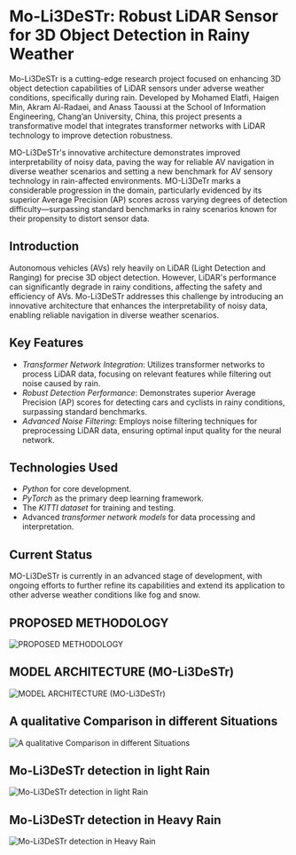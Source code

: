 # Mo-Li3DeSTr: Robust LiDAR Sensor for 3D Object Detection in Rainy Weather

Mo-Li3DeSTr is a cutting-edge research project focused on enhancing 3D object detection capabilities of LiDAR sensors under adverse weather conditions, specifically during rain. Developed by Mohamed Elatfi, Haigen Min, Akram Al-Radaei, and Anass Taoussi at the School of Information Engineering, Chang’an University, China, this project presents a transformative model that integrates transformer networks with LiDAR technology to improve detection robustness.

MO-Li3DeSTr's innovative architecture demonstrates improved interpretability of noisy data, paving the way for reliable AV navigation in diverse weather scenarios and setting a new benchmark for AV sensory technology in rain-affected environments. MO-Li3DeTr marks a considerable progression in the domain, particularly evidenced by its superior Average Precision (AP) scores across varying degrees of detection difficulty—surpassing standard benchmarks in rainy scenarios known for their propensity to distort sensor data. 

## Introduction

Autonomous vehicles (AVs) rely heavily on LiDAR (Light Detection and Ranging) for precise 3D object detection. However, LiDAR's performance can significantly degrade in rainy conditions, affecting the safety and efficiency of AVs. Mo-Li3DeSTr addresses this challenge by introducing an innovative architecture that enhances the interpretability of noisy data, enabling reliable navigation in diverse weather scenarios.

## Key Features

- *Transformer Network Integration*: Utilizes transformer networks to process LiDAR data, focusing on relevant features while filtering out noise caused by rain.
- *Robust Detection Performance*: Demonstrates superior Average Precision (AP) scores for detecting cars and cyclists in rainy conditions, surpassing standard benchmarks.
- *Advanced Noise Filtering*: Employs noise filtering techniques for preprocessing LiDAR data, ensuring optimal input quality for the neural network.


## Technologies Used

- *Python* for core development.
- *PyTorch* as the primary deep learning framework.
- The *KITTI dataset* for training and testing.
- Advanced *transformer network models* for data processing and interpretation.

## Current Status

MO-Li3DeSTr is currently in an advanced stage of development, with ongoing efforts to further refine its capabilities and extend its application to other adverse weather conditions like fog and snow.

## PROPOSED METHODOLOGY
![PROPOSED METHODOLOGY](https://github.com/MoCoder007/Mo-Li3DeSTr--Robust-LiDAR-Sensor-for-3D-Object-Detection-with-Transformers-Network-in-Rainy-Weather-/blob/main/Elements%20of%20Proposed%20Methodology.PNG)

## MODEL ARCHITECTURE (MO-Li3DeSTr)
![MODEL ARCHITECTURE (MO-Li3DeSTr)](https://github.com/MoCoder007/Mo-Li3DeSTr--Robust-LiDAR-Sensor-for-3D-Object-Detection-with-Transformers-Network-in-Rainy-Weather-/blob/main/Model%201.PNG)

##  A qualitative Comparison in different Situations
![A qualitative Comparison in different Situations](https://github.com/MoCoder007/Mo-Li3DeSTr--Robust-LiDAR-Sensor-for-3D-Object-Detection-with-Transformers-Network-in-Rainy-Weather-/blob/main/Agualitative%20Comparison%20in%20different%20situations.png)

## Mo-Li3DeSTr detection in light Rain
![Mo-Li3DeSTr detection in light Rain](https://github.com/MoCoder007/Mo-Li3DeSTr--Robust-LiDAR-Sensor-for-3D-Object-Detection-with-Transformers-Network-in-Rainy-Weather-/blob/main/Mo-Li3DeSTr%20detection%20rain%20rate%20(Light%20Rain).jpeg)

## Mo-Li3DeSTr detection in Heavy Rain
![Mo-Li3DeSTr detection in Heavy Rain](https://github.com/MoCoder007/Mo-Li3DeSTr--Robust-LiDAR-Sensor-for-3D-Object-Detection-with-Transformers-Network-in-Rainy-Weather-/blob/main/Mo-Li3DeSTr%20detection%20rain%20rate%20(Heavy%20Rain).jpeg)

